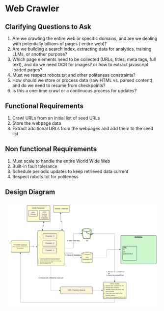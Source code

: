 # Web Crawler

## Clarifying Questions to Ask

1. Are we crawling the entire web or specific domains, and are we dealing with potentially billions of pages ( entire web)?  
2. Are we building a search index, extracting data for analytics, training LLMs, or another purpose?  
3. Which page elements need to be collected (URLs, titles, meta tags, full text), and do we need OCR for images? or how to extract javascript loaded pages?
4. Must we respect robots.txt and other politeness constraints?  
5. How should we store or process data (raw HTML vs. parsed content), and do we need to resume from checkpoints?  
6. Is this a one-time crawl or a continuous process for updates?  

## Functional Requirements

1. Crawl URLs from an initial list of seed URLs
2. Store the webpage data
3. Extract additional URLs from the webpages and add them to the seed list

## Non functional Requirements

1. Must scale to handle the entire World Wide Web
2. Built-in fault tolerance
3. Schedule periodic updates to keep retrieved data current
4. Respect robots.txt for politeness

## Design Diagram

[![Web Crawler Diagram](./wc.jpg)](https://lucid.app/documents/embedded/bf389c44-10bc-45b4-a083-8c131a29b1d4)
